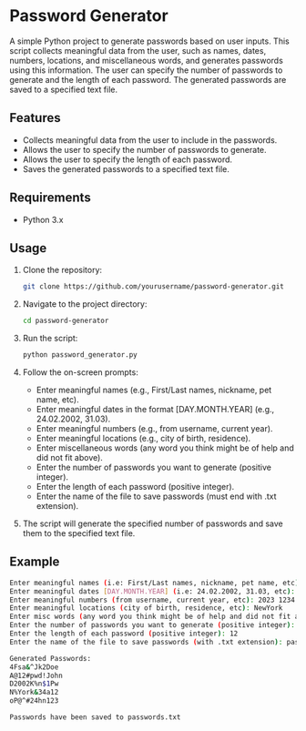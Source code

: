 # Password Generator

A simple Python project to generate passwords based on user inputs. This script collects meaningful data from the user, such as names, dates, numbers, locations, and miscellaneous words, and generates passwords using this information. The user can specify the number of passwords to generate and the length of each password. The generated passwords are saved to a specified text file.

## Features

- Collects meaningful data from the user to include in the passwords.
- Allows the user to specify the number of passwords to generate.
- Allows the user to specify the length of each password.
- Saves the generated passwords to a specified text file.

## Requirements

- Python 3.x

## Usage

1. Clone the repository:
    ```sh
    git clone https://github.com/yourusername/password-generator.git
    ```

2. Navigate to the project directory:
    ```sh
    cd password-generator
    ```

3. Run the script:
    ```sh
    python password_generator.py
    ```

4. Follow the on-screen prompts:
    - Enter meaningful names (e.g., First/Last names, nickname, pet name, etc).
    - Enter meaningful dates in the format [DAY.MONTH.YEAR] (e.g., 24.02.2002, 31.03).
    - Enter meaningful numbers (e.g., from username, current year).
    - Enter meaningful locations (e.g., city of birth, residence).
    - Enter miscellaneous words (any word you think might be of help and did not fit above).
    - Enter the number of passwords you want to generate (positive integer).
    - Enter the length of each password (positive integer).
    - Enter the name of the file to save passwords (must end with .txt extension).

5. The script will generate the specified number of passwords and save them to the specified text file.

## Example

```sh
Enter meaningful names (i.e: First/Last names, nickname, pet name, etc): John Doe
Enter meaningful dates [DAY.MONTH.YEAR] (i.e: 24.02.2002, 31.03, etc): 24.02.2002
Enter meaningful numbers (from username, current year, etc): 2023 1234
Enter meaningful locations (city of birth, residence, etc): NewYork
Enter misc words (any word you think might be of help and did not fit above): password123
Enter the number of passwords you want to generate (positive integer): 5
Enter the length of each password (positive integer): 12
Enter the name of the file to save passwords (with .txt extension): passwords.txt

Generated Passwords:
4Fsa&^Jk2Doe
A@12#pwd!John
D2002K%n$1Pw
N%York&34a12
oP@^#24hn123

Passwords have been saved to passwords.txt
